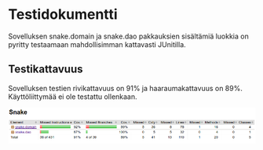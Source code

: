 # Testidokumentti

Sovelluksen snake.domain ja snake.dao pakkauksien sisältämiä luokkia on pyritty testaamaan mahdollisimman kattavasti JUnitilla.

## Testikattavuus

Sovelluksen testien rivikattavuus on 91% ja haaraumakattavuus on 89%. Käyttöliittymää ei ole testattu ollenkaan.

<img src="https://github.com/hctarkia/ot-harjoitustyo/blob/063d32f5cc49479a7041c31b8bfa9ac897cd5512/dokumentaatio/kuvat/Testikattavuus.png">

